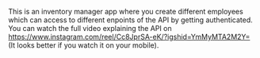 This is an inventory manager app where you create different employees which can access to different enpoints of the API by getting authenticated.
You can watch the full video explaining the API on https://www.instagram.com/reel/Cc8JprSA-eK/?igshid=YmMyMTA2M2Y= (It looks better if you watch it on your mobile).
